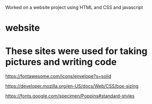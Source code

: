 Worked on a website project using HTML and CSS and javascript
# website
# These sites were used for taking pictures and writing code

https://fontawesome.com/icons/envelope?s=solid

https://developer.mozilla.org/en-US/docs/Web/CSS/box-sizing

https://fonts.google.com/specimen/Poppins#standard-styles
